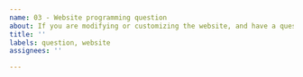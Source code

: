 ```yaml
---
name: 03 - Website programming question
about: If you are modifying or customizing the website, and have a question.
title: ''
labels: question, website
assignees: ''

---
```



